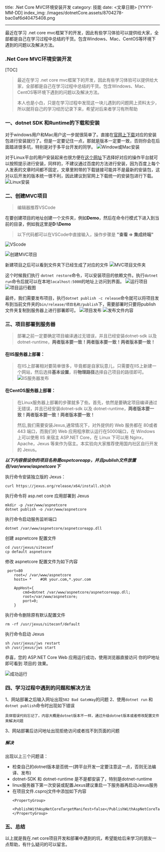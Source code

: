 title: .Net Core MVC环境安装开发
category: 技能
date: <文章日期> [YYYY-MM-DD]
index_img: /images/dotnetCore.assets/8704278-bac0af6d40475408.png

---

最近在学习 .net core mvc框架下的开发，因此有些学习体验可以提供给大家，全部都是自己在学习过程中总结的干货。包含Windows、Mac、CentOS等环境下遇到的问题以及解决方法。

<!--more-->


### .Net Core MVC环境安装开发

[TOC]

> 最近在学习 .net core mvc框架下的开发，因此有些学习体验可以提供给大家，全部都是自己在学习过程中总结的干货。包含Windows、Mac、CentOS等环境下遇到的问题以及解决方法。
>
> 本人也是小白，只是在学习过程中发现这一块儿遇到的问题网上资料太少，所以就将自己的学习经历记录下来，希望对后来者学习有所帮助

### 一、dotnet SDK 和Runtime的下载和安装

对于windows用户和Mac用户这一步就很简单了。直接在[官网上下载](http://www.microsoft.com/net/download/windows)对应的安装包进行安装就行了。但是一定要记住一点，那就是版本一定要一致，否则你会在后面踏进很多坑，特别是对于多平台开发的同学。
![Window或Mac安装](/images/dotnetCore.assets/8704278-bac0af6d40475408.png)


对于Linux平台的用户安装起来也很方便在[这个网址](https://www.microsoft.com/net/download/linux-package-manager/rhel/sdk-current)下选择好对应的操作平台就可以按照提示进行安装，同样的，不建议通过百度的方法进行安装，因为百度上每个人发表的文章时间都不固定，文章里附带的下载链接可能并不是最新的安装包，这对以后开发的版本统一很不利，因此建议到官网上下载统一的安装包进行下载。
![Linux安装](/images/dotnetCore.assets/8704278-82bd46eb90595d41.png)

### 二、创建MVC项目
> 编辑器推荐VSCode

在要创建项目的地址创建一个文件夹，例如**Demo**，然后在命令行模式下进入到当前的目录，例如我这里是**D:\Demo**

> 以下代码都可以在VSCode中直接输入，操作步骤是 **"查看 => 集成终端"**

![VScode](/images/dotnetCore.assets/8704278-c7746bb3104e4559.png)

![创建MVC项目](/images/dotnetCore.assets/8704278-ebe06e05bd97bb67.png)

新建项目之后可以看到文件夹下已经生成了对应的文件
![MVC项目文件夹](/images/dotnetCore.assets/8704278-dc65daa743127cb5.png)

这个时候我们执行 `dotnet restore`命令，可以安装项目的依赖文件。执行`dotnet run`命令后就可以在本地`localhost:5000`的地址上访问到界面。
![运行项目](/images/dotnetCore.assets/8704278-68aa8c185df723cf.png)
![项目运行截图](/images/dotnetCore.assets/8704278-f5e59abe21639dda.png)

最终，我们需要发布项目，执行`dotnet publish -c release`命令就可以将项目发布到当前文件夹的`bin/release/项目名称/publish`下，需要部署时只要将publish文件夹复制到服务器上进行部署即可。
![项目发布](/images/dotnetCore.assets/8704278-c98d6935d18fa8e9.png)
![发布文件内容](/images/dotnetCore.assets/8704278-bd9bdcd1da7620a9.png)

### 三、项目部署到服务器
> 部署之前一定要确定项目编译通过无错误，并且已经安装dotnet-sdk 以及 dotnet-runtime，**两者版本要一致！两者版本要一致！两者版本要一致！**

#### 在IIS服务器上部署：
> 在IIS上部署相对要简单很多，毕竟都是自家玩意儿，只需要在IIS上新建一个网站，然后选择**基本设置**，将**物理路径**选择自己项目的路径即可。
> ![IIS服务器发布](/images/dotnetCore.assets/8704278-9a8adef502e19f82.png)

#### 在CentOS服务器上部署：
> 在Linux服务器上部署的步骤就多了些。首先，依然是要确定项目编译通过无错误，并且已经安装dotnet-sdk 以及 dotnet-runtime，**两者版本要一致！两者版本要一致！两者版本要一致！**
>
> 然后,我们需要安装Jexus,通常情况下，对外提供的 Web 服务都在 80或者443 端口，而我们的 Web 应用程序默认运行在5000端口，在 Windows 上可以使用 IIS 来宿主 ASP.NET Core，在 Linux 下可以用 Nginx，Apache，Jexus 等来作为宿主。本实验向大家推荐使用国内社区自行开发的 Jexus。


***以下内容假设你的项目名称是aspetcoreapp，并且publish文件放置在/var/www/aspnetcore下***

执行命令安装独立版的 Jexus：
```
curl https://jexus.org/release/x64/install.sh|sh
```

执行命令将 asp.net core 应用部署到 Jexus
```
mkdir -p /var/www/aspnetcore
dotnet publish -o /var/www/aspnetcore
```

执行命令启动服务监听端口
```
dotnet /var/www/aspnetcore/aspnetcoreapp.dll
```

创建 aspnetcore 配置文件
```
cd /usr/jexus/siteconf
cp default aspnetcore
```

修改 aspnetcore 配置文件为如下内容
```
 port=80
    root=/ /var/www/aspnetcore
    hosts= *    #OR your.com,*.your.com

    AppHost={
        cmd=dotnet /var/www/aspnetcore/aspnetcoreapp.dll;
        root=/var/www/aspnetcore;
        port=0;
    }
```

执行命令删除原有默认配置文件
```
rm -rf /usr/jexus/siteconf/default
```

执行命令启动 Jexus
```
sh /usr/jexus/jws restart
sh /usr/jexus/jws start
```

恭喜，您的 ASP.NET Core Web 应用运行成功，使用浏览器直接访问 你的IP地址 即可看到 项目的 效果。

![成功运行](/images/dotnetCore.assets/8704278-e6599b1e4ed4581b.png)



### 四、学习过程中遇到的问题和解决方法
   1、网站部署之后输入网址出现`502 Bad GateWay`的问题
   2、使用`dotnet run` 和 `dotnet publish`命令时出现如下错误
   ```
   具体错误代码忘记了，内容大概是dotnet版本不一样，通过升级dotnet版本或者修改配置文件来解决问题
   ```
   3、网站部署后访问地址出现拒绝访问或者找不到页面的问题


  ##### 解决
  出现以上三个问题请：
  - 检查自己的dotnet版本是否统一(跨平台开发一定要注意这一点，否则无法编译、发布)
  - dotnet-SDK 和 dotnet-runtime 是不是都安装了，特别是dotnet-runtime
  - linux服务器下第一次安装或配置Jexus建议重启一下服务器再启动Jexus服务
  - 在项目文件.csproj文件中添加如下内容
    ```
    <PropertyGroup>
        <PublishWithAspNetCoreTargetManifest>false</PublishWithAspNetCoreTargetManifest>
    </PropertyGroup>
    ```
    


### 五、总结
以上就是我在.net core项目开发和部署中遇到的坑，希望能给后来学习的朋友一点帮助，有什么疑问的可以留言。